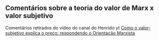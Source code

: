 ## Comentários sobre a teoria do valor de Marx x valor subjetivo

Comentários retirados do vídeo do canal do Henrido yt
[Como o valor-subjetivo explica o preço: respondendo o Orientação Marxista](https://www.youtube.com/watch?v=yzsS5DA9iy0)

